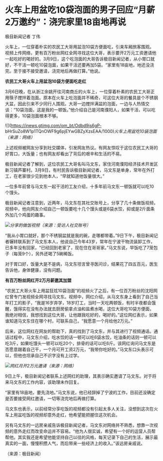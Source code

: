 # 火车上用盆吃10袋泡面的男子回应“月薪2万邀约”：浇完家里18亩地再说

极目新闻记者 丁伟

火车上，一位穿着朴实的农民工大哥用盆泡10袋方便面吃，引来车厢旅客围观。视频上传网络，更有百万粉丝网红全网寻找这位大哥，表示要开2万元工资邀请他一起吃好的喝好的。3月9日，这个吃泡面的大哥告诉极目新闻记者，从小胃口就好，不干活一顿吃10袋泡面，如果干活还要再加5袋。“家里有18亩地，地还没浇完。至于接不接受邀请，浇完地后再做打算。”他说。

**农民工大哥火车上用盆泡10袋方便面吃走红**

3月6日晚，在从浙江余姚开往河南商丘的火车上，一位穿着朴素的农民工大哥正用筷子搅拌着泡面。原本在火车上吃泡面并不稀奇，可这位大哥的餐具是个不锈钢大盆，因此引来不少同行人围观。大哥一边搅拌满盆的泡面，一边与人热情交谈：“10袋泡面，这是我的一顿饭。”他介绍自己是河南濮阳人，如果干活，可以吃得更多，10袋泡面根本不够。

![](https://inews.gtimg.com/om_bt/Odbd9js6gP-
bHrSuZo8W1p1TQnOWF9g6pjEYwGBZyXzsEAA/1000)_火车上用盆吃10袋泡面（来源：网络）_

上述视频被网友分享到社交媒体，引发网友热议。有网友惊叹于这位农民工大哥的好胃口，大饭量；也有网友却看出了背后的艰辛和生活的不易。

极目新闻记者了解到，这位农民工大哥名叫马文东，家住河南濮阳经济技术开发区新习镇芦寨村。3月9日，有村民告诉极目新闻记者，马文东是单身，常年在外打工，在老家很少见到他本人，“早就知道他饭量很大。”

一位多年前曾与马文东一起干活的工友介绍，十多年前马文东一顿饭就可以吃10个馒头。

极目新闻记者注意到，近两年，马文东在其社交账号上，分享了几十条做饭视频，视频中，他向网友介绍自己一顿饭要吃十几个馒头或是6袋水饺，抑或是2斤面条外加几个鸡蛋的趣事。

![](https://inews.gtimg.com/om_bt/O8XA3lZRg_CdLGDSa34nkbCB2f9fYzXgsm3TukyKUBLF0AA/1000)_分享的做饭视频（来源：受访人社交账号）_

“我从小胃口就好，那个不锈钢盆就是我的碗，走哪都带着。”9日下午，极目新闻记者辗转联系到了马文东本人，他说自己今年43岁，常年在宁波干物流装卸工作，已多年没有回家，“已经回到老家了，现在住在哥哥家。”马文东说，早饭吃了7笼包子（每笼9个），另外还喝了5碗稀饭。

对于胃口好，饭量大是不是病，马文东坦言曾寻医问诊，结果花了四五百元，医生告诉他，身体健康，没有问题。

**有百万粉丝网红开2万月薪邀其加盟**

“农民工大哥火车上用盆狂炫10袋泡面”的视频火了之后，有一位百万粉丝的沈阳网红曾专门发视频全网寻找马文东。视频中，网红介绍，从马文东身上看到了自己当年打工的影子，“我是16岁弃学，18岁打工，当时一天吃两顿饭，有时半夜都会饿醒，饿得实在没有办法就去厨房偷拿点油和盐煮水喝，这位大哥吃10袋方便面，我绝对相信，我想找到这位大哥，让他跟我吃好的，喝好的。”这位网红表示，如果谁知道马文东住在哪个村，可联系自己，“我愿意一个月给他2万元。”

后来，这位网红在网友的帮助下，真的找到了马文东，并与其进行了视频通话。通话过程中，马文东介绍，吃水饺的话一顿可以吃6袋水饺，吃油条的话则一顿可以吃3斤，如果吃馒头一顿可以吃20个，排骨的话可以吃6斤。该网红询问马文东是否愿意跟着自己干，一个月可开工资2万元，“我带你吃好的。”马文东口头表示可以，但他也坦承自己不识字没有上过学。

![](https://inews.gtimg.com/om_bt/O9cepIu57taMAUhaof0WPx5X5GwclQFnxZu0mZGSbSy6oAA/1000)_网红月开2万元邀请（来源：网络）_

9日上午，极目新闻记者联系上述网红的助理，其表示确实邀请了马文东。对于将来马文东的工作内容，该助理未作回复。

“家里有18亩地，要先浇地。”马文东说，他已经辞掉了宁波的工作，目前还没确定是否要接受网红邀请，一切等浇完地后再做打算。

马文东也表示，以前经常分享吃饭的视频都没有引起太多人关注，没想到这次在火车上用盆吃饭的视频却意外走红，他希望能把握住这次机会。

另有马文东的一远房亲戚告诉极目新闻记者，马文东对网络并不熟悉，想靠一次视频的意外走红而改变命运并不容易。“他为人很实诚，希望有一个好的运营人员帮帮他。其实我还是希望他能坚持自己以往的风格，每天记录下自己的生活，展示最真实的一面，慢慢积攒人气，而后带来一些经济上的收入。”该远房亲戚说。

（来源：极目新闻）

